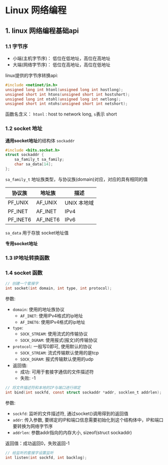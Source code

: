 # Linux 网络编程


## 1. linux 网络编程基础api

### 1.1 字节序

- 小端(主机字节序)： 低位在低地址，高位在高地址
- 大端(网络字节序)： 低位在高地址，高位在低地址


linux提供的字节序转换api:
```c
#include <netinet/in.h>
unsigned long int htonl(unsigned long int hostlong);
unsigned short int htons(unsigned short int hostshort);
unsigned long int ntohl(unsigned long int netlong);
unsigned short int ntohs(unsigned short int netshort);
```
函数名含义： `htonl` : host to network long, `s`表示 short


### 1.2 socket 地址

**通用socket地址**的结构体 `sockaddr`
```c
#include <bits.socket.h>
struct sockaddr {
    sa_family_t sa_family;
    char sa_data[14];
};
```
`sa_family_t` 地址族类型，与协议族(domain)对应，对应的具有相同的值

| 协议族      | 地址族      | 描述       |
|----------|----------|----------|
| PF_UNIX  | AF_UNIX  | UNIX 本地域 |
| PF_INET  | AF_INET  | IPv4     |
| PF_INET6 | AF_INET6 | IPv6     |


`sa_data` 用于存放 socket地址值



**专用socket地址**


### 1.3 IP地址转换函数



### 1.4 socket 函数

```c
// 创建一个套接字
int socket(int domain, int type, int protocol);
```
参数:
- `domain`: 使用的地址族协议
  - `AF_INET`: 使用IPv4格式的ip地址
  - `AF_INET6`: 使用IPv4格式的ip地址
- `type`:
  - `SOCK_STREAM`: 使用流式的传输协议 
  - `SOCK_DGRAM`: 使用报式(报文)的传输协议
- `protocol`: 一般写0即可, 使用默认的协议 
  - `SOCK_STREAM`: 流式传输默认使用的是tcp 
  - `SOCK_DGRAM`: 报式传输默认使用的udp
- 返回值:
  - 成功: 可用于套接字通信的文件描述符 
  - 失败: -1



```c
// 将文件描述符和本地的IP与端口进行绑定   
int bind(int sockfd, const struct sockaddr *addr, socklen_t addrlen);
```

参数:
- `sockfd`: 监听的文件描述符, 通过socket()调用得到的返回值
- `addr`: 传入参数, 要绑定的IP和端口信息需要初始化到这个结构体中，IP和端口要转换为网络字节序
- `addrlen`: 参数addr指向的内存大小, sizeof(struct sockaddr)

返回值：成功返回0，失败返回-1


```c
// 给监听的套接字设置监听
int listen(int sockfd, int backlog);
```


